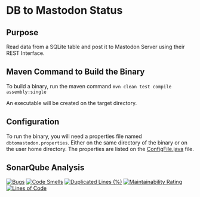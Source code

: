 # DB to Mastodon Status

## Purpose

Read data from a SQLite table and post it to Mastodon Server using their REST Interface.

 
## Maven Command to Build the Binary

To build a binary, run the maven command `mvn clean test compile assembly:single`

An executable will be created on the target directory.

## Configuration

To run the binary, you will need a properties file named `dbtomastodon.properties`.  Either on the same directory of the binary or on the user home directory. The properties are listed on the [ConfigFile.java](src/main/java/com/github/pizzacodr/dbtomastodon/ConfigFile.java) file.

## SonarQube Analysis 

[![Bugs](https://sonarcloud.io/api/project_badges/measure?project=pizzacodr_dbtomastodon&metric=bugs)](https://sonarcloud.io/summary/new_code?id=pizzacodr_dbtomastodon) [![Code Smells](https://sonarcloud.io/api/project_badges/measure?project=pizzacodr_dbtomastodon&metric=code_smells)](https://sonarcloud.io/summary/new_code?id=pizzacodr_dbtomastodon) [![Duplicated Lines (%)](https://sonarcloud.io/api/project_badges/measure?project=pizzacodr_dbtomastodon&metric=duplicated_lines_density)](https://sonarcloud.io/summary/new_code?id=pizzacodr_dbtomastodon) [![Maintainability Rating](https://sonarcloud.io/api/project_badges/measure?project=pizzacodr_dbtomastodon&metric=sqale_rating)](https://sonarcloud.io/summary/new_code?id=pizzacodr_dbtomastodon) [![Lines of Code](https://sonarcloud.io/api/project_badges/measure?project=pizzacodr_dbtomastodon&metric=ncloc)](https://sonarcloud.io/summary/new_code?id=pizzacodr_dbtomastodon)